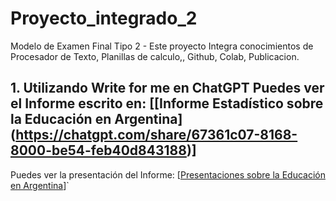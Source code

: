 # Proyecto_integrado_2
Modelo de Examen Final Tipo 2 - Este proyecto Integra conocimientos de Procesador de Texto, Planillas de calculo,, Github, Colab, Publicacion.
## 1. Utilizando Write for me en ChatGPT Puedes ver el Informe escrito en: [[Informe Estadístico sobre la Educación en Argentina] (https://chatgpt.com/share/67361c07-8168-8000-be54-feb40d843188)]
Puedes ver la presentación del Informe: [[Presentaciones sobre la Educación en Argentina](https://gamma.app/docs/Informe-sobre-la-Educacion-en-Argentina-637e2ymoil9ls1m)]`
